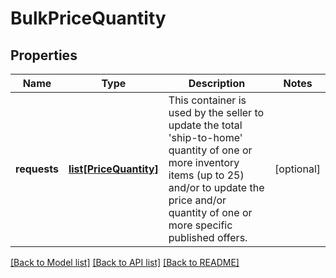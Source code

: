 # BulkPriceQuantity

## Properties
Name | Type | Description | Notes
------------ | ------------- | ------------- | -------------
**requests** | [**list[PriceQuantity]**](PriceQuantity.md) | This container is used by the seller to update the total &#x27;ship-to-home&#x27; quantity of one or more inventory items (up to 25) and/or to update the price and/or quantity of one or more specific published offers. | [optional] 

[[Back to Model list]](../README.md#documentation-for-models) [[Back to API list]](../README.md#documentation-for-api-endpoints) [[Back to README]](../README.md)

